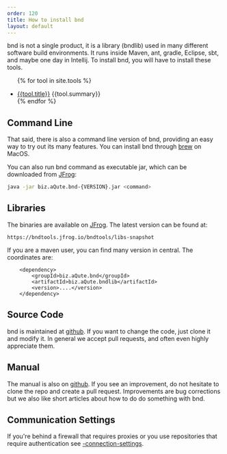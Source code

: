 ```yaml
---
order: 120
title: How to install bnd
layout: default
---
```


bnd is not a single product, it is a library (bndlib) used in many different software build environments. It runs inside Maven, ant, gradle, Eclipse, sbt, and maybe one day in Intellij. To install bnd, you will have to install these tools. 

<div>
<ul class="property-index">

{% for tool in site.tools %}<li><a href="{{ tool.url | prepend: site.baseurl }}">{{tool.title}}</a> {{tool.summary}}</li>
{% endfor %}

</ul>
</div>

## Command Line
That said, there is also a command line version of bnd, providing an easy way to try out its many features. You can install bnd through [brew][1] on MacOS.

You can also run bnd command as executable jar, which can be downloaded from [JFrog][7]:
```bash
java -jar biz.aQute.bnd-{VERSION}.jar <command>
```

## Libraries
The binaries are available on [JFrog][4]. The latest version can be found at:

	https://bndtools.jfrog.io/bndtools/libs-snapshot

If you are a maven user, you can find many version in central. The coordinates are:

		<dependency>
			<groupId>biz.aQute.bnd</groupId>
			<artifactId>biz.aQute.bndlib</artifactId>
			<version>....</version>
		</dependency>


## Source Code
bnd is maintained at [github][3]. If you want to change the code, just clone it and modify it. In general we accept pull requests, and often even highly appreciate them.

## Manual
The manual is also on [github][5]. If you see an improvement, do not hesitate to clone the repo and create a pull request. Improvements are bug corrections but we also like short articles about how to do do something with bnd.

## Communication Settings

If you're behind a firewall that requires proxies or you use repositories that require authentication see [-connection-settings][6].

[1]: https://brew.sh/
[3]: https://github.com/bndtools/bnd
[4]: https://bndtools.jfrog.io/bndtools/libs-snapshot
[5]: https://github.com/bndtools/bnd/tree/main/docs
[6]: /instructions/connection-settings
[7]: https://bndtools.jfrog.io/bndtools/libs-snapshot/biz/aQute/bnd/biz.aQute.bnd/
